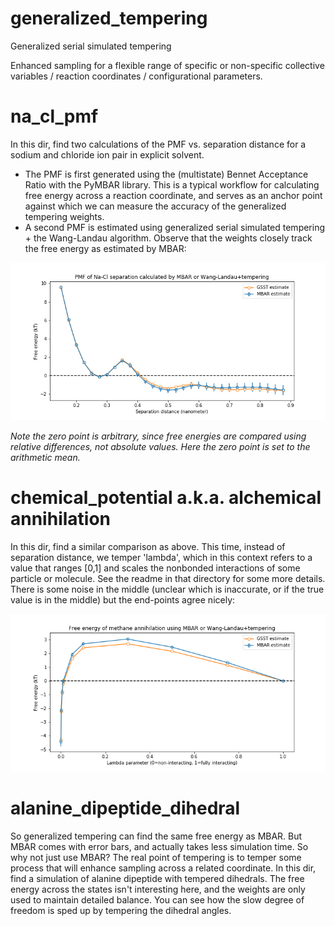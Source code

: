 # generalized_tempering
Generalized serial simulated tempering

Enhanced sampling for a flexible range of specific or non-specific collective variables / reaction coordinates / configurational parameters.

# na_cl_pmf
In this dir, find two calculations of the PMF vs. separation distance for a sodium and chloride ion pair in explicit solvent. 

- The PMF is first generated using the (multistate) Bennet Acceptance Ratio with the PyMBAR library. This is a typical workflow for calculating free energy across a reaction coordinate, and serves as an anchor point against which we can measure the accuracy of the generalized tempering weights.
- A second PMF is estimated using generalized serial simulated tempering + the Wang-Landau algorithm. Observe that the weights closely track the free energy as estimated by MBAR:

![nacl](./na_cl_pmf/na_cl_pmf.png "NaClPMF")

_Note the zero point is arbitrary, since free energies are compared using relative differences, not absolute values. Here the zero point is set to the arithmetic mean._ 

# chemical_potential a.k.a. alchemical annihilation

In this dir, find a similar comparison as above. This time, instead of separation distance, we temper 'lambda', which in this context refers to a value that ranges [0,1] and scales the nonbonded interactions of some particle or molecule. See the readme in that directory for some more details. There is some noise in the middle (unclear which is inaccurate, or if the true value is in the middle) but the end-points agree nicely:

![chemical_potential](./chemical_potential/chemical_potential.png "Methane chemical potential")

# alanine_dipeptide_dihedral

So generalized tempering can find the same free energy as MBAR. But MBAR comes with error bars, and actually takes less simulation time. So why not just use MBAR? The real point of tempering is to temper some process that will enhance sampling across a related coordinate. In this dir, find a simulation of alanine dipeptide with tempered dihedrals. The free energy across the states isn't interesting here, and the weights are only used to maintain detailed balance. 
You can see how the slow degree of freedom is sped up by tempering the dihedral angles. 


